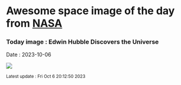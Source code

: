 
# Awesome space image of the day from [NASA](https://api.nasa.gov/)

### Today image : Edwin Hubble Discovers the Universe
Date : 2023-10-06

![](https://apod.nasa.gov/apod/image/2004/HubbleVarOrig_Carnegie_960.jpg)

<small>Latest update : Fri Oct  6 20:12:50 2023</small>
        